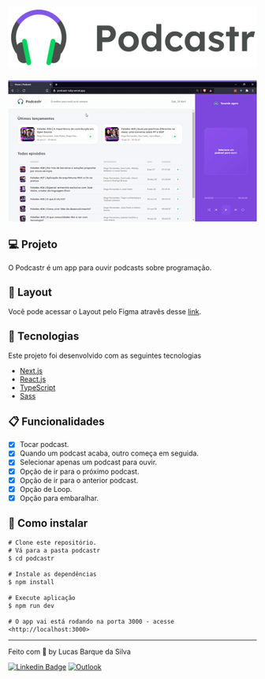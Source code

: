 <h1 align="center">
    <img alt="Podcastr" title="Podcastr" src=".github/logo.svg" />
</h1>

<img alt="Podcastr" title="Podcastr" src=".github/preview.gif" />



## 💻 Projeto

O Podcastr é um app para ouvir podcasts sobre programação.

## 🎨 Layout
Você pode acessar o Layout pelo Figma atravês desse [link](https://www.figma.com/file/5KchzYko8NeeV0suqrSi6x/Podcastr-(Copy)?node-id=199599%3A1028).

## 🧪 Tecnologias

Este projeto foi desenvolvido com as seguintes tecnologias
- [Next.js](https://nextjs.org/)
- [React.js](https://pt-br.reactjs.org/)
- [TypeScript](https://www.typescriptlang.org/)
- [Sass](https://sass-lang.com/)

## 📋 Funcionalidades
- [x] Tocar podcast.
- [x] Quando um podcast acaba, outro começa em seguida.
- [x] Selecionar apenas um podcast para ouvir.
- [x] Opção de ir para o próximo podcast.
- [x] Opção de ir para o anterior podcast.
- [x] Opção de Loop.
- [x] Opção para embaralhar.

## 🚀 Como instalar
```
# Clone este repositório.
# Vá para a pasta podcastr
$ cd podcastr

# Instale as dependências
$ npm install

# Execute aplicação
$ npm run dev

# O app vai está rodando na porta 3000 - acesse <http://localhost:3000>

```
---

<p>Feito com 💜 by Lucas Barque da Silva</p>

[![Linkedin Badge](https://img.shields.io/badge/-lucasbarque-blue?style=flat-square&logo=Linkedin&logoColor=white&link=https://www.linkedin.com/in/lucas-barque/)](https://www.linkedin.com/in/lucas-barque/)
[![Outlook](https://img.shields.io/badge/Microsoft_Outlook-0078D4?style=flat-square&logo=microsoft-outlook&logoColor=whitelink=mailto:lucasbarquedasilva@hotmail.com)](mailto:lucasbarquedasilva@hotmail.com)
